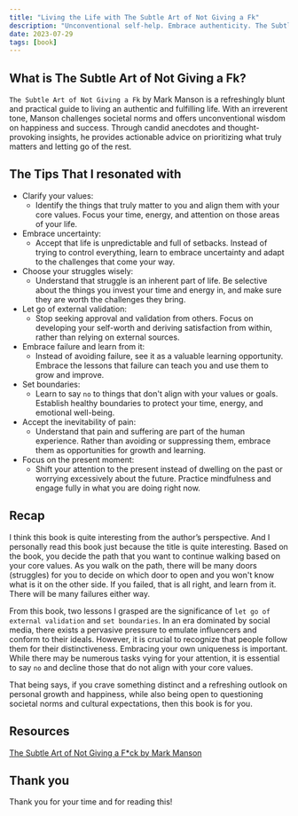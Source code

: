 ```yaml
---
title: "Living the Life with The Subtle Art of Not Giving a Fk"
description: "Unconventional self-help. Embrace authenticity. The Subtle Art of Not Giving a F*ck challenges norms. Find fulfillment in Mark Manson's book."
date: 2023-07-29
tags: [book]
---
```


## What is The Subtle Art of Not Giving a Fk?

`The Subtle Art of Not Giving a Fk` by Mark Manson is a refreshingly blunt and practical guide to living an authentic and fulfilling life. With an irreverent tone, Manson challenges societal norms and offers unconventional wisdom on happiness and success. Through candid anecdotes and thought-provoking insights, he provides actionable advice on prioritizing what truly matters and letting go of the rest.

## The Tips That I resonated with

- Clarify your values:
  - Identify the things that truly matter to you and align them with your core values. Focus your time, energy, and attention on those areas of your life.
- Embrace uncertainty:
  - Accept that life is unpredictable and full of setbacks. Instead of trying to control everything, learn to embrace uncertainty and adapt to the challenges that come your way.
- Choose your struggles wisely:
  - Understand that struggle is an inherent part of life. Be selective about the things you invest your time and energy in, and make sure they are worth the challenges they bring.
- Let go of external validation:
  - Stop seeking approval and validation from others. Focus on developing your self-worth and deriving satisfaction from within, rather than relying on external sources.
- Embrace failure and learn from it:
  - Instead of avoiding failure, see it as a valuable learning opportunity. Embrace the lessons that failure can teach you and use them to grow and improve.
- Set boundaries:
  - Learn to say `no` to things that don't align with your values or goals. Establish healthy boundaries to protect your time, energy, and emotional well-being.
- Accept the inevitability of pain:
  - Understand that pain and suffering are part of the human experience. Rather than avoiding or suppressing them, embrace them as opportunities for growth and learning.
- Focus on the present moment:
  - Shift your attention to the present instead of dwelling on the past or worrying excessively about the future. Practice mindfulness and engage fully in what you are doing right now.

## Recap

I think this book is quite interesting from the author’s perspective. And I personally read this book just because the title is quite interesting. Based on the book, you decide the path that you want to continue walking based on your core values. As you walk on the path, there will be many doors (struggles) for you to decide on which door to open and you won't know what is it on the other side. If you failed, that is all right, and learn from it. There will be many failures either way.

From this book, two lessons I grasped are the significance of `let go of external validation` and `set boundaries`. In an era dominated by social media, there exists a pervasive pressure to emulate influencers and conform to their ideals. However, it is crucial to recognize that people follow them for their distinctiveness. Embracing your own uniqueness is important. While there may be numerous tasks vying for your attention, it is essential to say `no` and decline those that do not align with your core values.

That being says, if you crave something distinct and a refreshing outlook on personal growth and happiness, while also being open to questioning societal norms and cultural expectations, then this book is for you.

## Resources

[The Subtle Art of Not Giving a F\*ck by Mark Manson](https://markmanson.net/books/subtle-art)

## Thank you

Thank you for your time and for reading this!
